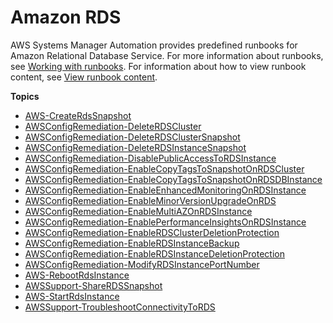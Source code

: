 # Amazon RDS<a name="automation-ref-rds"></a>

AWS Systems Manager Automation provides predefined runbooks for Amazon Relational Database Service\. For more information about runbooks, see [Working with runbooks](automation-documents.md)\. For information about how to view runbook content, see [View runbook content](automation-documents-reference.md#view-automation-json)\.

**Topics**
+ [AWS\-CreateRdsSnapshot](automation-aws-createrdssnapshot.md)
+ [AWSConfigRemediation\-DeleteRDSCluster](automation-aws-delete-rds-cluster.md)
+ [AWSConfigRemediation\-DeleteRDSClusterSnapshot](automation-aws-delete-rds-cluster-snap.md)
+ [AWSConfigRemediation\-DeleteRDSInstanceSnapshot](automation-aws-delete-rds-snapshot.md)
+ [AWSConfigRemediation\-DisablePublicAccessToRDSInstance](automation-aws-disable-rds-instance-public-access.md)
+ [AWSConfigRemediation\-EnableCopyTagsToSnapshotOnRDSCluster](automation-aws-enable-tags-snapshot-rds-cluster.md)
+ [AWSConfigRemediation\-EnableCopyTagsToSnapshotOnRDSDBInstance](automation-aws-enable-tags-snapshot-rds-instance.md)
+ [AWSConfigRemediation\-EnableEnhancedMonitoringOnRDSInstance](automation-aws-enable-rds-monitoring.md)
+ [AWSConfigRemediation\-EnableMinorVersionUpgradeOnRDS](automation-aws-enable-rds-minor-version.md)
+ [AWSConfigRemediation\-EnableMultiAZOnRDSInstance](automation-aws-multi-az-rds.md)
+ [AWSConfigRemediation\-EnablePerformanceInsightsOnRDSInstance](automation-aws-enable-performance-insights-rds.md)
+ [AWSConfigRemediation\-EnableRDSClusterDeletionProtection](automation-aws-enable-rds-cluster-deletion-protection.md)
+ [AWSConfigRemediation\-EnableRDSInstanceBackup](automation-aws-enable-rds-instance-backup.md)
+ [AWSConfigRemediation\-EnableRDSInstanceDeletionProtection](automation-aws-enable-rds-instance-deletion-protection.md)
+ [AWSConfigRemediation\-ModifyRDSInstancePortNumber](automation-aws-modify-rds-port.md)
+ [AWS\-RebootRdsInstance](automation-aws-rebootrdsinstance.md)
+ [AWSSupport\-ShareRDSSnapshot](automation-aws-sharerdssnapshot.md)
+ [AWS\-StartRdsInstance](automation-aws-startrdsinstance.md)
+ [AWSSupport\-TroubleshootConnectivityToRDS](automation-awssupport-troubleshootconnectivitytords.md)